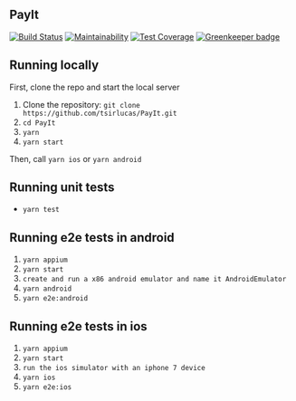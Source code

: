 ## PayIt
[![Build Status](https://www.bitrise.io/app/d54f030b865cd56f/status.svg?token=1n6D1N_MkV52lxaz3k6ySQ&branch=master)](https://www.bitrise.io/app/d54f030b865cd56f)
[![Maintainability](https://api.codeclimate.com/v1/badges/9f3e5b225edc08201538/maintainability)](https://codeclimate.com/github/tsirlucas/PayIt/maintainability)
[![Test Coverage](https://api.codeclimate.com/v1/badges/9f3e5b225edc08201538/test_coverage)](https://codeclimate.com/github/tsirlucas/PayIt/test_coverage)
[![Greenkeeper badge](https://badges.greenkeeper.io/tsirlucas/PayIt.svg)](https://greenkeeper.io/)

## Running locally

First, clone the repo and start the local server

1. Clone the repository: `git clone https://github.com/tsirlucas/PayIt.git`
2. `cd PayIt`
3. `yarn`
4. `yarn start`

Then, call `yarn ios` or `yarn android`

## Running unit tests
- `yarn test`

## Running e2e tests in android
1. `yarn appium`
2. `yarn start`
3. `create and run a x86 android emulator and name it AndroidEmulator`
4. `yarn android`
5. `yarn e2e:android`

## Running e2e tests in ios
1. `yarn appium`
2. `yarn start`
3. `run the ios simulator with an iphone 7 device`
4. `yarn ios`
5. `yarn e2e:ios`

